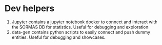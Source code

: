 # Dev helpers
1. Jupyter contains a jupyter notebook docker to connect and interact with the SORMAS DB for statistics. Useful for debugging and exploration
2. data-gen contains python scripts to easily connect and push dummy entities. Useful for debugging and showcases.
